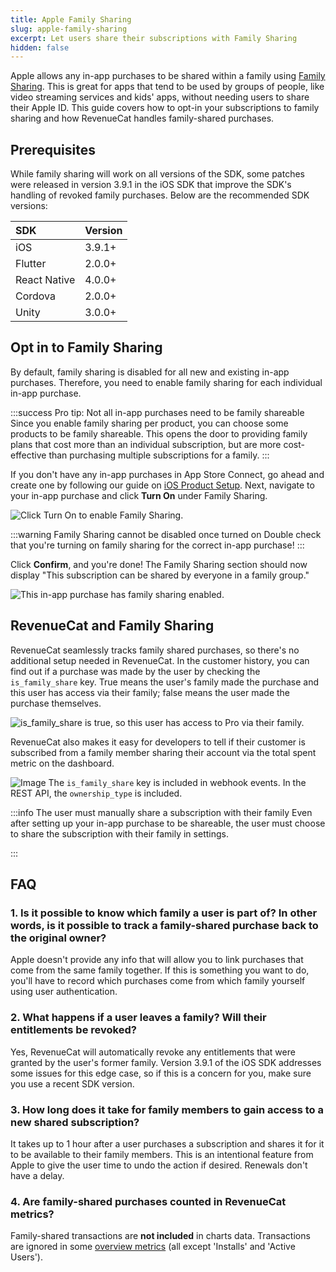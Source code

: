 ```yaml
---
title: Apple Family Sharing
slug: apple-family-sharing
excerpt: Let users share their subscriptions with Family Sharing
hidden: false
---
```


Apple allows any in-app purchases to be shared within a family using [Family Sharing](https://developer.apple.com/documentation/storekit/in-app_purchase/supporting_family_sharing_in_your_app). This is great for apps that tend to be used by groups of people, like video streaming services and kids' apps, without needing users to share their Apple ID. This guide covers how to opt-in your subscriptions to family sharing and how RevenueCat handles family-shared purchases.

## Prerequisites

While family sharing will work on all versions of the SDK, some patches were released in version 3.9.1 in the iOS SDK that improve the SDK's handling of revoked family purchases. Below are the recommended SDK versions:

| SDK          | Version |
| :----------- | :------ |
| iOS          | 3.9.1+  |
| Flutter      | 2.0.0+  |
| React Native | 4.0.0+  |
| Cordova      | 2.0.0+  |
| Unity        | 3.0.0+  |

## Opt in to Family Sharing

By default, family sharing is disabled for all new and existing in-app purchases. Therefore, you need to enable family sharing for each individual in-app purchase.

:::success Pro tip: Not all in-app purchases need to be family shareable
Since you enable family sharing per product, you can choose some products to be family shareable. This opens the door to providing family plans that cost more than an individual subscription, but are more cost-effective than purchasing multiple subscriptions for a family.
:::

If you don't have any in-app purchases in App Store Connect, go ahead and create one by following our guide on [iOS Product Setup](/docs/getting-started/entitlements/ios-products). Next, navigate to your in-app purchase and click **Turn On** under Family Sharing.

![Click **Turn On** to enable Family Sharing.](https://files.readme.io/908bb53-2021-02-09_14.54.25_appstoreconnect.apple.com_ab0d5a03d489.png)

:::warning Family Sharing cannot be disabled once turned on
Double check that you're turning on family sharing for the correct in-app purchase!
:::

Click **Confirm**, and you're done! The Family Sharing section should now display "This subscription can be shared by everyone in a family group."

![This in-app purchase has family sharing enabled.](https://files.readme.io/58339d7-2021-02-09_14.59.04_appstoreconnect.apple.com_d5fd0205d87d.png)

## RevenueCat and Family Sharing

RevenueCat seamlessly tracks family shared purchases, so there's no additional setup needed in RevenueCat. In the customer history, you can find out if a purchase was made by the user by checking the `is_family_share` key. True means the user's family made the purchase and this user has access via their family; false means the user made the purchase themselves.

![`is_family_share` is true, so this user has access to Pro via their family.](https://files.readme.io/bd05f51-app.revenuecat.com_activity_16e7167a_event_c2f2ca41-28f9-457d-b5a0-b55e61a52b9f.png)

RevenueCat also makes it easy for developers to tell if their customer is subscribed from a family member sharing their account via the total spent metric on the dashboard.

![Image](https://files.readme.io/b2c687a-253415365-d3811735-59e8-4ddf-9b05-b074382fe5b0.png)
The `is_family_share` key is included in webhook events. In the REST API, the `ownership_type` is included.

:::info The user must manually share a subscription with their family
Even after setting up your in-app purchase to be shareable, the user must choose to share the subscription with their family in settings.

:::

## FAQ

### 1. Is it possible to know which family a user is part of? In other words, is it possible to track a family-shared purchase back to the original owner?

Apple doesn't provide any info that will allow you to link purchases that come from the same family together. If this is something you want to do, you'll have to record which purchases come from which family yourself using user authentication.

### 2. What happens if a user leaves a family? Will their entitlements be revoked?

Yes, RevenueCat will automatically revoke any entitlements that were granted by the user's former family. Version 3.9.1 of the iOS SDK addresses some issues for this edge case, so if this is a concern for you, make sure you use a recent SDK version.

### 3. How long does it take for family members to gain access to a new shared subscription?

It takes up to 1 hour after a user purchases a subscription and shares it for it to be available to their family members. This is an intentional feature from Apple to give the user time to undo the action if desired. Renewals don't have a delay.

### 4. Are family-shared purchases counted in RevenueCat metrics?

Family-shared transactions are **not included** in charts data. Transactions are ignored in some [overview metrics](/docs/dashboard-and-metrics/overview#metrics) (all except 'Installs' and 'Active Users').
